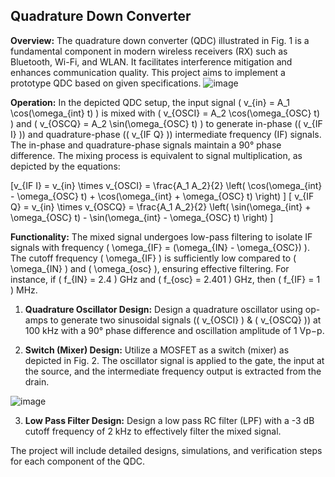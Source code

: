 ## Quadrature Down Converter

**Overview:**
The quadrature down converter (QDC) illustrated in Fig. 1 is a fundamental component in modern wireless receivers (RX) such as Bluetooth, Wi-Fi, and WLAN. It facilitates interference mitigation and enhances communication quality. This project aims to implement a prototype QDC based on given specifications.
![image](https://github.com/priyamandot/Quadrature-Down-Converter/assets/139869341/24102b3d-9673-49c7-a898-16233eb4cf8f)

**Operation:**
In the depicted QDC setup, the input signal \( v_{in} = A_1 \cos(\omega_{int} t) \) is mixed with \( v_{OSCI} = A_2 \cos(\omega_{OSC} t) \) and \( v_{OSCQ} = A_2 \sin(\omega_{OSC} t) \) to generate in-phase (\( v_{IF I} \)) and quadrature-phase (\( v_{IF Q} \)) intermediate frequency (IF) signals. The in-phase and quadrature-phase signals maintain a 90° phase difference. The mixing process is equivalent to signal multiplication, as depicted by the equations:

\[v_{IF I} = v_{in} \times v_{OSCI} = \frac{A_1 A_2}{2} \left( \cos(\omega_{int} - \omega_{OSC} t) + \cos(\omega_{int} + \omega_{OSC} t) \right) \]
\[
v_{IF Q} = v_{in} \times v_{OSCQ} = \frac{A_1 A_2}{2} \left( \sin(\omega_{int} + \omega_{OSC} t) - \sin(\omega_{int} - \omega_{OSC} t) \right)
\]

**Functionality:**
The mixed signal undergoes low-pass filtering to isolate IF signals with frequency \( \omega_{IF} = (\omega_{IN} - \omega_{OSC}) \). The cutoff frequency \( \omega_{IF} \) is sufficiently low compared to \( \omega_{IN} \) and \( \omega_{osc} \), ensuring effective filtering. For instance, if \( f_{IN} = 2.4 \) GHz and \( f_{osc} = 2.401 \) GHz, then \( f_{IF} = 1 \) MHz.

1. **Quadrature Oscillator Design:**
Design a quadrature oscillator using op-amps to generate two sinusoidal signals (\( v_{OSCI} \) & \( v_{OSCQ} \)) at 100 kHz with a 90° phase difference and oscillation amplitude of 1 Vp−p.

2. **Switch (Mixer) Design:**
Utilize a MOSFET as a switch (mixer) as depicted in Fig. 2. The oscillator signal is applied to the gate, the input at the source, and the intermediate frequency output is extracted from the drain.

![image](https://github.com/priyamandot/Quadrature-Down-Converter/assets/139869341/bd703ff6-a3dc-45dd-9c84-15fd974cd5e6)

3. **Low Pass Filter Design:**
Design a low pass RC filter (LPF) with a -3 dB cutoff frequency of 2 kHz to effectively filter the mixed signal.

The project will include detailed designs, simulations, and verification steps for each component of the QDC.

